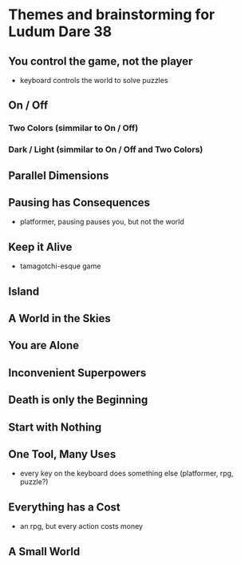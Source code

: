# Themes and brainstorming for Ludum Dare 38

## You control the game, not the player
- keyboard controls the world to solve puzzles

## On / Off
### Two Colors (simmilar to On / Off)
### Dark / Light (simmilar to On / Off and Two Colors)

## Parallel Dimensions

## Pausing has Consequences
- platformer, pausing pauses you, but not the world

## Keep it Alive
- tamagotchi-esque game

## Island

## A World in the Skies

## You are Alone

## Inconvenient Superpowers

## Death is only the Beginning

## Start with Nothing

## One Tool, Many Uses
- every key on the keyboard does something else (platformer, rpg, puzzle?)

## Everything has a Cost
- an rpg, but every action costs money

## A Small World

